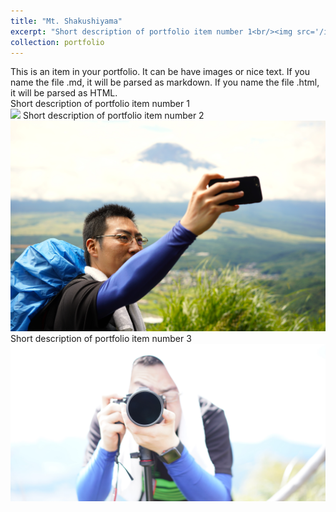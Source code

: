 ```yaml
---
title: "Mt. Shakushiyama"
excerpt: "Short description of portfolio item number 1<br/><img src='/images/sp001.JPG'>" 
collection: portfolio
---
```


This is an item in your portfolio. It can be have images or nice text. If you name the file .md, it will be parsed as markdown. If you name the file .html, it will be parsed as HTML. <br/>
Short description of portfolio item number 1<br/><img src='/images/sp001.JPG'>
Short description of portfolio item number 2<br/><img src='/images/sp002.JPG'>
Short description of portfolio item number 3<br/><img src='/images/sp003.JPG'>
